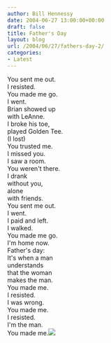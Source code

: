 ```yaml
---
author: Bill Hennessy
date: 2004-06-27 13:00:00+00:00
draft: false
title: Father's Day
layout: blog
url: /2004/06/27/fathers-day-2/
categories:
- Latest
---
```


You sent me out.  
I resisted.  
You made me go.  
I went.  
Brian showed up  
with LeAnne.  
I broke his toe,  
played Golden Tee.  
(I lost)  
You trusted me.  
I missed you.  
I saw a room.  
You weren't there.  
I drank  
without you,  
alone  
with friends.  
You sent me out.  
I went.  
I paid and left.  
I walked.  
You made me go.  
I'm home now.  
Father's day:  
It's when a man  
understands  
that the woman  
makes the man.  
You made me.  
I resisted.  
I was wrong.  
You made me.  
I resisted.  
I'm the man.  
You made me.![](https://blog.billhennessy.com/aggbug.aspx?PostID=741)

